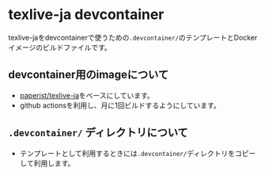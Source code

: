 # texlive-ja devcontainer

texlive-jaをdevcontainerで使うための`.devcontainer/`のテンプレートとDockerイメージのビルドファイルです。

## devcontainer用のimageについて

- [paperist/texlive-ja](https://hub.docker.com/r/paperist/texlive-ja)をベースにしています。
- github actionsを利用し、月に1回ビルドするようにしています。

## `.devcontainer/` ディレクトリについて

- テンプレートとして利用するときには`.devcontainer/`ディレクトリをコピーして利用します。
